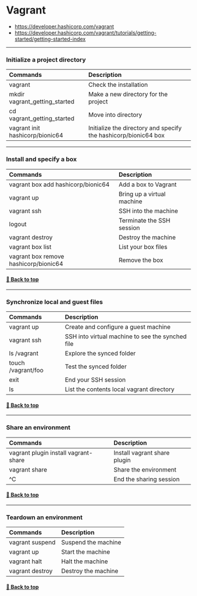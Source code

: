 # **Vagrant**

- https://developer.hashicorp.com/vagrant
- https://developer.hashicorp.com/vagrant/tutorials/getting-started/getting-started-index

---

### **Initialize a project directory**

|Commands|Description|
|:-|:-|
|vagrant                                    |Check the installation|
|mkdir vagrant_getting_started              |Make a new directory for the project|
|cd vagrant_getting_started                 |Move into directory|
|vagrant init hashicorp/bionic64            |Initialize the directory and specify the hashicorp/bionic64 box|

---

### **Install and specify a box**

|Commands                                   |Description|
|:-                                         |:-|
|vagrant box add hashicorp/bionic64         |Add a box to Vagrant|
|vagrant up                                 |Bring up a virtual machine|
|vagrant ssh                                |SSH into the machine|
|logout                                     |Terminate the SSH session|
|vagrant destroy                            |Destroy the machine|
|vagrant box list                           |List your box files|
|vagrant box remove hashicorp/bionic64      |Remove the box|

#### [🔼 Back to top](#vagrant)

---

### **Synchronize local and guest files**

|Commands                                   |Description|
|:-                                         |:-|
|vagrant up                                 |Create and configure a guest machine|
|vagrant ssh                                |SSH into virtual machine to see the synched file|
|ls /vagrant                                |Explore the synced folder|
|touch /vagrant/foo                         |Test the synced folder|
|exit                                       |End your SSH session|
|ls                                         |List the contents local vagrant directory|

#### [🔼 Back to top](#vagrant)

---

### **Share an environment**

|Commands                                   |Description|
|:-                                         |:-|
|vagrant plugin install vagrant-share       |Install vagrant share plugin|
|vagrant share                              |Share the environment|
|^C                                         |End the sharing session|

#### [🔼 Back to top](#vagrant)

---

### **Teardown an environment**
|Commands                                   |Description|
|:-                                         |:-|
|vagrant suspend                            |Suspend the machine|
|vagrant up                                 |Start the machine|
|vagrant halt                               |Halt the machine|
|vagrant destroy                            |Destroy the machine|

#### [🔼 Back to top](#vagrant)